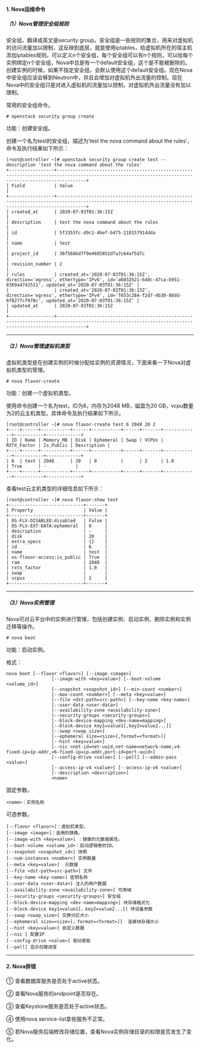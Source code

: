 #### 1. Nova运维命令

##### （1）Nova管理安全组规则

安全组，翻译成英文是security
group。安全组是一些规则的集合，用来对虚拟机的访问流量加以限制，这反映到底层，就是使用iptables，给虚拟机所在的宿主机添加iptables规则。可以定义n个安全组，每个安全组可以有n个规则，可以给每个实例绑定n个安全组，Nova中总是有一个default安全组，这个是不能被删除的。创建实例的时候，如果不指定安全组，会默认使用这个default安全组。现在Nova中安全组应该会移到Neutron中，并且会增加对虚拟机外出流量的控制。现在Nova中的安全组只是对进入虚拟机的流量加以控制，对虚拟机外出流量没有加以限制。

常用的安全组命令。

```
# openstack security group create 
```

功能：创建安全组。

创建一个名为test的安全组，描述为’test the nova command about the rules’，命令及执行结果如下所示：

```
[root@controller ~]# openstack security group create test --description 'test the nova command about the rules'
+-----------------+-------------------------------------------------------------------------------------------------------------------------------------------------------+
| Field           | Value                                                                                                                                                 |
+-----------------+-------------------------------------------------------------------------------------------------------------------------------------------------------+
| created_at      | 2020-07-03T01:36:15Z                                                                                                                                  |
| description     | test the nova command about the rules                                                                                                                 |
| id              | 5f3353fc-d9c1-4bef-b475-218157914dda                                                                                                                  |
| name            | test                                                                                                                                                  |
| project_id      | 36f568bd7f9e4685852dfa7c64af5d7c                                                                                                                      |
| revision_number | 2                                                                                                                                                     |
| rules           | created_at='2020-07-03T01:36:15Z', direction='egress', ethertype='IPv6', id='a6032b21-640c-47ca-b951-8369a4742511', updated_at='2020-07-03T01:36:15Z' |
|                 | created_at='2020-07-03T01:36:15Z', direction='egress', ethertype='IPv4', id='f653c284-f2d7-4b38-88dd-6f8277cf978c', updated_at='2020-07-03T01:36:15Z' |
| updated_at      | 2020-07-03T01:36:15Z                                                                                                                                  |
+-----------------+-------------------------------------------------------------------------------------------------------------------------------------------------------+
```

------

##### （2）Nova管理虚拟机类型

虚拟机类型是在创建实例的时候分配给实例的资源情况，下面来看一下Nova对虚拟机类型的管理。

```
# nova flavor-create
```

功能：创建一个虚拟机类型。

使用命令创建一个名为test，ID为6，内存为2048 MB，磁盘为20 GB，vcpu数量为2的云主机类型。具体命令及执行结果如下所示。

```
[root@controller ~]# nova flavor-create test 6 2048 20 2
+----+------+-----------+------+-----------+------+-------+-------------+-----------+-------------+
| ID | Name | Memory_MB | Disk | Ephemeral | Swap | VCPUs | RXTX_Factor | Is_Public | Description |
+----+------+-----------+------+-----------+------+-------+-------------+-----------+-------------+
| 6  | test | 2048      | 20   | 0         |      | 2     | 1.0         | True      | -           |
+----+------+-----------+------+-----------+------+-------+-------------+-----------+-------------+
```

查看test云主机类型的详细信息如下所示：

```
[root@controller ~]# nova flavor-show test
+----------------------------+-------+
| Property                   | Value |
+----------------------------+-------+
| OS-FLV-DISABLED:disabled   | False |
| OS-FLV-EXT-DATA:ephemeral  | 0     |
| description                | -     |
| disk                       | 20    |
| extra_specs                | {}    |
| id                         | 6     |
| name                       | test  |
| os-flavor-access:is_public | True  |
| ram                        | 2048  |
| rxtx_factor                | 1.0   |
| swap                       |       |
| vcpus                      | 2     |
+----------------------------+-------+
```

------

##### （3）Nova实例管理

Nova可对云平台中的实例进行管理，包括创建实例、启动实例、删除实例和实例迁移等操作。

```
# nova boot
```

功能：启动实例。

格式：

```
nova boot [--flavor <flavor>] [--image <image>]
                 [--image-with <key=value>] [--boot-volume <volume_id>]
                 [--snapshot <snapshot_id>] [--min-count <number>]
                 [--max-count <number>] [--meta <key=value>]
                 [--file <dst-path=src-path>] [--key-name <key-name>]
                 [--user-data <user-data>]
                 [--availability-zone <availability-zone>]
                 [--security-groups <security-groups>]
                 [--block-device-mapping <dev-name=mapping>]
                 [--block-device key1=value1[,key2=value2...]]
                 [--swap <swap_size>]
                 [--ephemeral size=<size>[,format=<format>]]
                 [--hint <key=value>]
                 [--nic <net-id=net-uuid,net-name=network-name,v4-fixed-ip=ip-addr,v6-fixed-ip=ip-addr,port-id=port-uuid>]
                 [--config-drive <value>] [--poll] [--admin-pass <value>]
                 [--access-ip-v4 <value>] [--access-ip-v6 <value>]
                 [--description <description>]
                 <name>
```

固定参数。

```
<name>：实例名称
```

可选参数。

```
[--flavor <flavor>]：虚拟机类型。
[--image <image>]：选用的镜像。
[--image-with <key=value>] ：镜像的元数据属性。
[--boot-volume <volume_id>：启动逻辑卷的ID。
[--snapshot <snapshot_id>] 快照
[--num-instances <number>] 实例数量
[--meta <key=value>]  元数据
[--file <dst-path=src-path>] 文件
[--key-name <key-name>] 密钥名称
[--user-data <user-data>] 注入的用户数据
[--availability-zone <availability-zone>] 可用域
[--security-groups <security-groups>] 安全组
[--block-device-mapping <dev-name=mapping>] 块存储格式化
[--block-device key1=value1[，key2=value2...]] 块设备参数
[--swap <swap_size>] 交换分区大小
[--ephemeral size=<size>[，format=<format>]]  连接块存储大小
[--hint <key=value>] 自定义数据
[--nic ] 配置IP
[--config-drive <value>] 驱动使能
[--poll] 显示创建进度
```

------

#### 2. Nova排错

① 查看数据库服务是否处于active状态。

② 查看Nova服务的endpoint是否存在。

③ 查看Keystone服务是否处于active状态。

④ 使用nova service-list拿些服务不正常。

⑤ 若Nova服务后端修改存储位置，查看Nova实例存储目录的权限是否发生了变化。